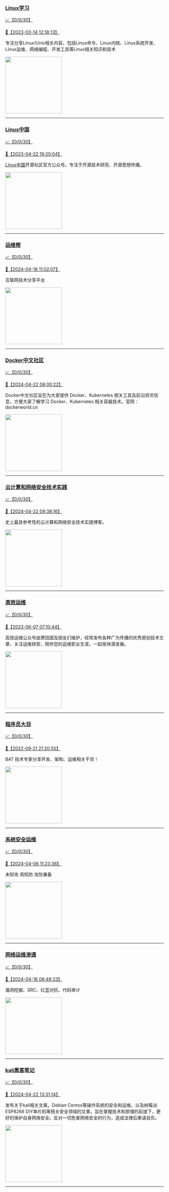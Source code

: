 
### [Linux学习](http://wechat.doonsec.com/wechat_echarts/?biz=MzI4MDEwNzAzNg==)

[:chart_with_upwards_trend:【0/0/30】](http://wechat.doonsec.com/wechat_echarts/?biz=MzI4MDEwNzAzNg==)

[:camera_flash:【2023-03-14 12:18:13】](https://mp.weixin.qq.com/s?__biz=MzI4MDEwNzAzNg==&mid=2649460110&idx=2&sn=d76412a9e0687ffe50c359ea4332a1a2&chksm=f3a2acfdc4d525ebb2f44288f886f46ce16507e0305ee1fcc74cb305757dd68610e87f461665&scene=27#wechat_redirect)

专注分享Linux/Unix相关内容，包括Linux命令、Linux内核、Linux系统开发、Linux运维、网络编程、开发工具等Linux相关知识和技术

<img align="top" width="180" src="http://open.weixin.qq.com/qr/code?username=gh_cb990d3ccd5f" alt="" />

---


### [Linux中国](http://wechat.doonsec.com/wechat_echarts/?biz=MjM5NjQ4MjYwMQ==)

[:chart_with_upwards_trend:【0/0/30】](http://wechat.doonsec.com/wechat_echarts/?biz=MjM5NjQ4MjYwMQ==)

[:camera_flash:【2023-04-22 19:20:04】](https://mp.weixin.qq.com/s?__biz=MjM5NjQ4MjYwMQ==&mid=2664678930&idx=3&sn=e1cd00ae476511afb34f4785124fb41a&chksm=bdcffd548ab87442b492af73b3af4e275b5439bd53b739798b806ed6947ab03e47e8efbe9a59&scene=27#wechat_redirect)

[Linux中国](https://linux.cn/)开源社区官方公众号。专注于开源技术研究、开源思想传播。

<img align="top" width="180" src="http://open.weixin.qq.com/qr/code?username=gh_52ef55f8adfd" alt="" />

---


### [运维帮](http://wechat.doonsec.com/wechat_echarts/?biz=MzA3MzYwNjQ3NA==)

[:chart_with_upwards_trend:【0/0/30】](http://wechat.doonsec.com/wechat_echarts/?biz=MzA3MzYwNjQ3NA==)

[:camera_flash:【2024-04-18 11:02:07】](https://mp.weixin.qq.com/s?__biz=MzA3MzYwNjQ3NA==&mid=2651301328&idx=1&sn=13bcc3d7ebeb4146768f29a41e7fecea&chksm=852f2bd8917c13e0d0d5596b7410fdd86a45cf59e3720f90c7ddbefb1060192d320ee80bedd8&scene=27#wechat_redirect)

互联网技术分享平台

<img align="top" width="180" src="http://open.weixin.qq.com/qr/code?username=gh_445a39329cd8" alt="" />

---


### [Docker中文社区](http://wechat.doonsec.com/wechat_echarts/?biz=MzI1NzI5NDM4Mw==)

[:chart_with_upwards_trend:【0/0/30】](http://wechat.doonsec.com/wechat_echarts/?biz=MzI1NzI5NDM4Mw==)

[:camera_flash:【2024-04-22 08:00:22】](https://mp.weixin.qq.com/s?__biz=MzI1NzI5NDM4Mw==&mid=2247497186&idx=1&sn=f48e7f049af3a6b62e60f734dfce1bff&chksm=ebebe3e77f5ab45cc0c6ffc7a4aabee27430da5f62894742bfd2380fbca05502a0fc285322ba&scene=27&key=200f9e9e1b7be3f47648c10e0bd359d7db57e983d2269f08487d849e52ecfb0815263d692097441e8e6fa811be551d43b8179794b15cde8f2014d011fc6d170823276251cdad2dc83ae0e602aee46b2663b6784bf8679a0843ea4af1f69a217b6379822551185c4173d93ff8d1edd614ff6c631c896405ab50b5b11717118fbd&ascene=15&uin=NTY2NTA4NjQ%3D&devicetype=Windows+10+x64&version=63060012&lang=zh_CN&session_us=gh_3f758b5a3180&countrycode=AL&exportkey=n_ChQIAhIQbFcUwP1M6EBA2VnWQUosSBLuAQIE97dBBAEAAAAAADcnOi%2BJ314AAAAOpnltbLcz9gKNyK89dVj0Ng3sLT4acKyNElQ3fU6Gj4x1O%2B4oN4IDRYZJbo93h1s3IzbsZwXdMHUKo1wlukw%2FQnSZxrWzXFsd83zaDWBweIcNSLTqLMbf8CNrcql%2B4AnO6nXs4s5MtczQ4czOxJckQtksGm4DW30SMyM1N8rR6XDidwo1nKJe%2BZ6z%2F2T7CkBp0OIIY4bhKp5ERqGYPF8patKro8%2FuD2RQEBTFK%2FcXUadKbhP3qC%2F5O6wbFGZALWd7bMteNNz5ExzBF7eDvt6eMJzTZrxjgLY%3D&acctmode=0&pass_ticket=DWt35QJXaK3ZACQpZ8fNapboVgMZ3MWDk2Ik8RkxaDLPCpGISKDR6C%2BRzZbEqgo07ampGhfMYustaoGWnntFBw%3D%3D&wx_header=0&fontgear=2&scene=27#wechat_redirect)

Docker中文社区旨在为大家提供 Docker、Kubernetes 相关工具及前沿资讯信息，方便大家了解学习 Docker、Kubernetes 相关容器技术。官网：dockerworld.cn

<img align="top" width="180" src="http://open.weixin.qq.com/qr/code?username=gh_8620cb9f61a5" alt="" />

---


### [云计算和网络安全技术实践](http://wechat.doonsec.com/wechat_echarts/?biz=MzA3MjM5MDc2Nw==)

[:chart_with_upwards_trend:【0/0/30】](http://wechat.doonsec.com/wechat_echarts/?biz=MzA3MjM5MDc2Nw==)

[:camera_flash:【2024-04-22 09:38:16】](https://mp.weixin.qq.com/s?__biz=MzA3MjM5MDc2Nw==&mid=2650748374&idx=1&sn=69c04affa233fe65084509eef809e6ba&chksm=86e9bf32911c2843263eff55064c456fc01bc5313e778020bcdbdb8c53cb650dd7bd0364bed1&scene=27&key=67cf29deb310b01728a8a5a23bfe515db9aa83b6d7fbe116513fe0e7d1dcb803256aec4b7b720140f6269373ebc9dea3f3ee8ed6c89cb89b32beeeab971aed544cf19702cdceccc583a5abf84ce1b32402795c464d6d6ab0de4d4060ebd3054a93b3c2ca0c3a223170909023a8575b32f601f0b9ea120318da536bc8d3d340ab&ascene=0&uin=MzgxODQ4MjMz&devicetype=Windows+10+x64&version=63090819&lang=zh_CN&countrycode=GY&exportkey=n_ChQIAhIQauUsjww3eOAmQpJ8v9PxHhLgAQIE97dBBAEAAAAAAJ8OF21dyzEAAAAOpnltbLcz9gKNyK89dVj0Llx%2BVrhqeQK2YwI30wpRSNgzJonUpZ94OuuiC%2FQDO1CVz6FIAa2C0ijqnm9QvFWyVVchif2Z99Xh%2FrTc9dICS2n1kKWLY1BA2Qyzn0PB3TgawRDRGxRTIaNRx0hW%2F5VUJQWvj7Kh%2FNEMS6coxdvrdlIcUMjBFnpewOQJbnGACv2mA5wzVeumkzAtPMI%2FintN76TilNCqqmV8Z64Sc%2BFMv1BcZGHlTEwWARa6QgRHbDMd4AS2NGQIinbX&acctmode=0&pass_ticket=WMqLty6dJptOcZh%2FENKQ2BQZTFoEunWk8cyegcml12xf1tbSgvaYXdnM3lGKEtZgcalSak7C1SIgrPXV2c5mRw%3D%3D&wx_header=1&scene=27#wechat_redirect)

史上最具参考性的云计算和网络安全技术实践博客。

<img align="top" width="180" src="http://open.weixin.qq.com/qr/code?username=gh_34d6b0cb5633" alt="" />

---


### [高效运维](http://wechat.doonsec.com/wechat_echarts/?biz=MzA4Nzg5Nzc5OA==)

[:chart_with_upwards_trend:【0/0/30】](http://wechat.doonsec.com/wechat_echarts/?biz=MzA4Nzg5Nzc5OA==)

[:camera_flash:【2023-06-07 07:10:44】](https://mp.weixin.qq.com/s?__biz=MzA4Nzg5Nzc5OA==&mid=2651734637&idx=4&sn=2e47f69f965e98f599fed75ddb3837ef&chksm=8bc881c4bcbf08d2df71b5670c0499709a5281229287b15d178de64108ac464cd1f023287884&scene=27#wechat_redirect)

高效运维公众号由萧田国及朋友们维护，经常发布各种广为传播的优秀原创技术文章，关注运维转型，陪伴您的运维职业生涯，一起愉快滴发展。

<img align="top" width="180" src="http://open.weixin.qq.com/qr/code?username=gh_0fdeda7cb50a" alt="" />

---


### [程序员大目](http://wechat.doonsec.com/wechat_echarts/?biz=MzI4ODQ3NjE2OA==)

[:chart_with_upwards_trend:【0/0/30】](http://wechat.doonsec.com/wechat_echarts/?biz=MzI4ODQ3NjE2OA==)

[:camera_flash:【2022-09-21 21:20:55】](https://mp.weixin.qq.com/s?__biz=MzI4ODQ3NjE2OA==&mid=2247500356&idx=1&sn=69754a844e3a51a5427a0efec6aa45bd&chksm=ec3f5f23db48d6353810ef9157baf1fc90adbd884423aba73bd00450e5e6777e6e46dbe30489&scene=27&key=512fb80aa4f22d2a8ac8a7af6059d9b697eaef75ed0476d4690fc363cab93d636f7775d20d20fd3b1cd8bc051e62783ef79a2497a6b927846f0446f0af1324426177ebc087d480f11223e6aa409b2a26ab3d9ac220856bd51003dc89dc5306590dc812175fea69cf84266821b6f428181384d29a2d5a699f58c3d897ce4f980a&ascene=15&uin=MTA3Mzc3OTIzNQ%3D%3D&devicetype=Windows+Server+2016+x64&version=63070517&lang=zh_CN&session_us=gh_5f81484d311e&exportkey=AfaIj87lbeDD6CwHew4i%2FSM%3D&acctmode=0&pass_ticket=nP6spRM8hMyiazMifMuFetRdSji3u6F4iU1PoNglFE6zGbwDRWX%2F4QyvCBMQQBay&wx_header=0&fontgear=2&scene=27#wechat_redirect)

BAT 技术专家分享开发、架构、运维相关干货！

<img align="top" width="180" src="http://open.weixin.qq.com/qr/code?username=gh_e6849e368b5f" alt="" />

---


### [系统安全运维](http://wechat.doonsec.com/wechat_echarts/?biz=Mzk0NjE0NDc5OQ==)

[:chart_with_upwards_trend:【0/0/30】](http://wechat.doonsec.com/wechat_echarts/?biz=Mzk0NjE0NDc5OQ==)

[:camera_flash:【2024-04-06 11:23:36】](https://mp.weixin.qq.com/s?__biz=Mzk0NjE0NDc5OQ==&mid=2247523738&idx=2&sn=4a3f45abe32c68a1621034fb03579ba9&chksm=c2942640cb94aa55eafa18aea62290ca785c8d25df3927322df2ed7da74a1c8485822249d99a&scene=27&key=9141c73f98017e9b1871b9b43f7091c4c78a531d3c9561b081f26c9765927ec8b89e81f99a744245354f2fb7ba2f7725ceb02ac310c10221b348089861cbcb98340ea174150008eca840ab9a315a8b3d152df150af5477a87772e04aba5bb925539fccbe4cad6c761b94d79d5c9de1fe4c4b0adefaebdecdb76f676626234c72&ascene=0&uin=MzgxODQ4MjMz&devicetype=Windows+10+x64&version=63090819&lang=zh_CN&countrycode=GY&exportkey=n_ChQIAhIQFwoTUB0XnglmI%2Fb%2F7pNy8hLgAQIE97dBBAEAAAAAAL39FCBR3fQAAAAOpnltbLcz9gKNyK89dVj0qCmZ4cr%2FchYrs6S7yjMvm%2BQ%2BfZIWF1HS0rv643ftm2DIM3x8QcX1a7UZsCPBqkAyq87zrvk0qgkXpg9p%2BQ%2BT4pUa1pN4L6QdFwknZUvY37DTdHt288%2BhXW%2FIN%2B6kvIjyGLCQlkVGAWRt5mg1SNgnjoqDYmjeUXuvs7F%2F43KwsR6Fw9IGE9iH1xusJqg7ILZOXwfNyBx7uUEeUV90JstLb%2FLwkS8Tg8hwqPeGzy%2BCC1Lb763N390CtYSY&acctmode=0&pass_ticket=%2BwOGlYJ1tkS4xUVkgG%2Fi%2Bz7N9u5eS%2FNVA3b37fN1%2BvYMzl%2F%2BXh3BhYv2V6SNQA9%2FuFqtdgYjdfGkG2yCcaYtYA%3D%3D&wx_header=1&scene=27#wechat_redirect)

未知攻 焉知防 攻防兼备

<img align="top" width="180" src="http://open.weixin.qq.com/qr/code?username=gh_2c298b630170" alt="" />

---


### [网络运维渗透](http://wechat.doonsec.com/wechat_echarts/?biz=MzA3MjMxODUwNg==)

[:chart_with_upwards_trend:【0/0/30】](http://wechat.doonsec.com/wechat_echarts/?biz=MzA3MjMxODUwNg==)

[:camera_flash:【2024-04-18 08:49:33】](https://mp.weixin.qq.com/s?__biz=MzA3MjMxODUwNg==&mid=2247486520&idx=1&sn=2a0d27674c2a49dc46db4a44a416ce66&chksm=9e76bb77698abaa2fafeb271e0ac08be452b6ddbcfb725c22bf8edfc5747c6a1990e8d29b897&scene=27#wechat_redirect)

漏洞挖掘、SRC、红蓝对抗、代码审计

<img align="top" width="180" src="http://open.weixin.qq.com/qr/code?username=gh_304f5239b3b0" alt="" />

---


### [kali黑客笔记](http://wechat.doonsec.com/wechat_echarts/?biz=MzkxMzIwNTY1OA==)

[:chart_with_upwards_trend:【0/0/30】](http://wechat.doonsec.com/wechat_echarts/?biz=MzkxMzIwNTY1OA==)

[:camera_flash:【2024-04-22 13:31:14】](https://mp.weixin.qq.com/s?__biz=MzkxMzIwNTY1OA==&mid=2247504245&idx=1&sn=09f64916b0406f0d7feb495fc16b6a6e&chksm=c07491795cdfd52272201d7ffa35e7084de83fcb4e4a856a34c58fa807e0db1d185060ad3fca&scene=27&key=229af70f2f34e182276d76df9c20a48db188613827815cd04e6fe1953a276086aa21aed6db3ea53fa5c3d3ab23d5843518c543101c183c336ded49bace020379a294597dcf878ec3bbde613288d1ee8d2ae347872aac6b6869a902d9decce4219cdcfcbbf605485d152d5dc1ee7f1a6f67019da89c91abf60e523738fd44e15d&ascene=0&uin=MzgxODQ4MjMz&devicetype=Windows+10+x64&version=63090819&lang=zh_CN&countrycode=GY&exportkey=n_ChQIAhIQbTVJ2%2Fz7IebKxHHFlSh6sxLgAQIE97dBBAEAAAAAAA%2BIMbxY9tsAAAAOpnltbLcz9gKNyK89dVj0tmNOBjqgUnU6uuDtJ4ZAdYzUM0yUbrqmErywXDOCRGL7yTePzMiNJzodjweq7dcrciDW9aKlvVyHmJArYtKky9SphQtgbvFXJ6M5uDxacIXrdik7GylkKNJ%2FIoF043UgocbHQbZRB6cLIdFOH9O%2B1Btl1qUvhLwIwtif8%2BPTC18QuvzmWq420va93S8qWZ90utjLuhvfczO4VzGim19sV9ejWLRqgkai%2Bqjj5VOtudUJA0d4klmAg4uu&acctmode=0&pass_ticket=WMqLty6dJptOcZh%2FENKQ2BQZTFoEunWk8cyegcml12yaA0ywoodX%2BCcxqOJUmifJXC1QNT5WYZh1aCGlQ4KzIw%3D%3D&wx_header=1&scene=27#wechat_redirect)

发布关于kali相关文章。Debian Centos等操作系统的安全和运维。以及树莓派 ESP8266 DIY单片机等相关安全领域的文章。旨在掌握技术和原理的前提下，更好的保护自身网络安全。反对一切危害网络安全的行为，造成法律后果请自负。

<img align="top" width="180" src="http://open.weixin.qq.com/qr/code?username=gh_fbcaf351ddc1" alt="" />

---

